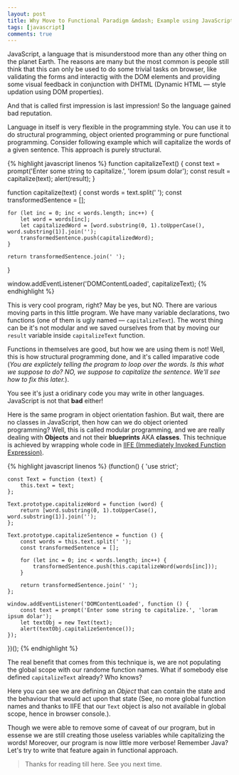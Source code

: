 ```yaml
---
layout: post
title: Why Move to Functional Paradigm &mdash; Example using JavaScript
tags: [javascript]
comments: true
---
```


JavaScript, a language that is misunderstood more than any other thing on the planet Earth. The reasons are many but the most common is people still think that this can only be used to do some trivial tasks on browser, like validating the forms and interactig with the DOM elements and providing some visual feedback in conjunction with DHTML (Dynamic HTML &mdash; style updation using DOM properties).

And that is called first impression is last impression! So the language gained bad reputation.

Language in itself is very flexible in the programming style. You can use it to do structural programming, object oriented programming or pure functional programming. Consider following example which will capitalize the words of a given sentence. This approach is purely structural.

{% highlight javascript linenos %}
function capitalizeText() {
    const text = prompt('Enter some string to capitalize.', 'lorem ipsum dolar');
    const result = capitalize(text);
    alert(result);
}

function capitalize(text) {
    const words = text.split(' ');
    const transformedSentence = [];

    for (let inc = 0; inc < words.length; inc++) {
        let word = words[inc];
        let capitalizedWord = [word.substring(0, 1).toUpperCase(), word.substring(1)].join('');
        transformedSentence.push(capitalizedWord);
    }

    return transformedSentence.join(' ');
}

window.addEventListener('DOMContentLoaded', capitalizeText);
{% endhighlight %}

This is very cool program, right? May be yes, but NO. There are various moving parts in this little program. We have many variable declarations, two functions (one of them is ugly named &mdash; `capitalizeText`). The worst thing can be it's not modular and we saved ourselves from that by moving our `result` variable inside `capitalizeText` function.

Functions in themselves are good, but how we are using them is not! Well, this is how structural programming done, and it's called imparative code (*You are explictely telling the program to loop over the words. Is this what we suppose to do? NO, we suppose to capitalize the sentence. We'll see how to fix this later.*).

You see it's just a oridinary code you may write in other languages. JavaScript is not that **bad** either!

Here is the same program in object orientation fashion. But wait, there are no classes in JavaScript, then how can we do object oriented programming? Well, this is called modular programming, and we are really dealing with **Objects** and not their **blueprints** AKA **classes**. This technique is achieved by wrapping whole code in [IIFE (Immediately Invoked Function Expression)](https://developer.mozilla.org/en-US/docs/Glossary/IIFE).

{% highlight javascript linenos %}
(function() {
    'use strict';

    const Text = function (text) {
        this.text = text;
    };

    Text.prototype.capitalizeWord = function (word) {
        return [word.substring(0, 1).toUpperCase(), word.substring(1)].join('');
    };

    Text.prototype.capitalizeSentence = function () {
        const words = this.text.split(' ');
        const transformedSentence = [];

        for (let inc = 0; inc < words.length; inc++) {
            transformedSentence.push(this.capitalizeWord(words[inc]));
        }

        return transformedSentence.join(' ');
    };

    window.addEventListener('DOMContentLoaded', function () {
        const text = prompt('Enter some string to capitalize.', 'loram ipsum dolar');
        let textObj = new Text(text);
        alert(textObj.capitalizeSentence());
    });
})();
{% endhighlight %}

The real benefit that comes from this technique is, we are not populating the global scope with our randome function names. What if somebody else defined `capitalizeText` already? Who knows?

Here you can see we are defining an *Object* that can contain the state and the behaviour that would act upon that state (See, no more global function names and thanks to IIFE that our `Text` object is also not available in global scope, hence in browser console.).

Though we were able to remove some of caveat of our program, but in essense we are still creating those useless variables while capitalizing the words! Moreover, our program is now little more verbose! Remember Java? Let's try to write that feature again in functional approach.


>Thanks for reading till here. See you next time.

&nbsp;